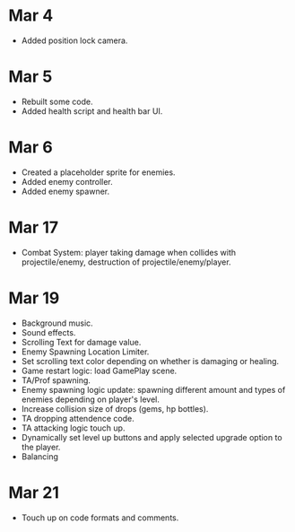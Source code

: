 # Mar 4
- Added position lock camera.
# Mar 5
- Rebuilt some code.
- Added health script and health bar UI.
# Mar 6
- Created a placeholder sprite for enemies.
- Added enemy controller.
- Added enemy spawner.
# Mar 17
- Combat System: player taking damage when collides with projectile/enemy, destruction of projectile/enemy/player.
# Mar 19
- Background music.
- Sound effects.
- Scrolling Text for damage value.
- Enemy Spawning Location Limiter.
- Set scrolling text color depending on whether is damaging or healing.
- Game restart logic: load GamePlay scene.
- TA/Prof spawning.
- Enemy spawning logic update: spawning different amount and types of enemies depending on player's level.
- Increase collision size of drops (gems, hp bottles).
- TA dropping attendence code.
- TA attacking logic touch up.
- Dynamically set level up buttons and apply selected upgrade option to the player.
- Balancing
# Mar 21
- Touch up on code formats and comments.
